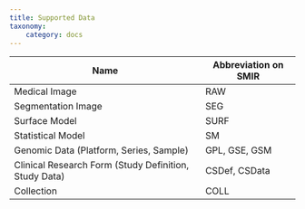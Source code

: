 ```yaml
---
title: Supported Data
taxonomy:
    category: docs
---
```


| Name                                                  | Abbreviation on SMIR |
| ----------------------------------------------------- | -------------------- |
| Medical Image                                         | RAW                  |
| Segmentation Image                                    | SEG                  |
| Surface Model                                         | SURF                 |
| Statistical Model                                     | SM                   |
| Genomic Data (Platform, Series, Sample)               | GPL, GSE, GSM        |
| Clinical Research Form (Study Definition, Study Data) | CSDef, CSData        |
| Collection                                            | COLL                 |


